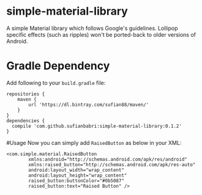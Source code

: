 # simple-material-library
A simple Material library which follows Google's guidelines. Lollipop specific effects (such as ripples) won't be ported-back to older versions of Android.

# Gradle Dependency
Add following to your `build.gradle` file:

    repositories {
        maven {
            url 'https://dl.bintray.com/sufian88/maven/'
        }
    }
    dependencies {
      compile 'com.github.sufianbabri:simple-material-library:0.1.2'
    }


#Usage
Now you can simply add `RaisedButton` as below in your XML:

    <com.simple.material.RaisedButton
            xmlns:android="http://schemas.android.com/apk/res/android"
            xmlns:raised_button="http://schemas.android.com/apk/res-auto"
            android:layout_width="wrap_content"
            android:layout_height="wrap_content"
            raised_button:buttonColor="#0b5087"
            raised_button:text="Raised Button" />
